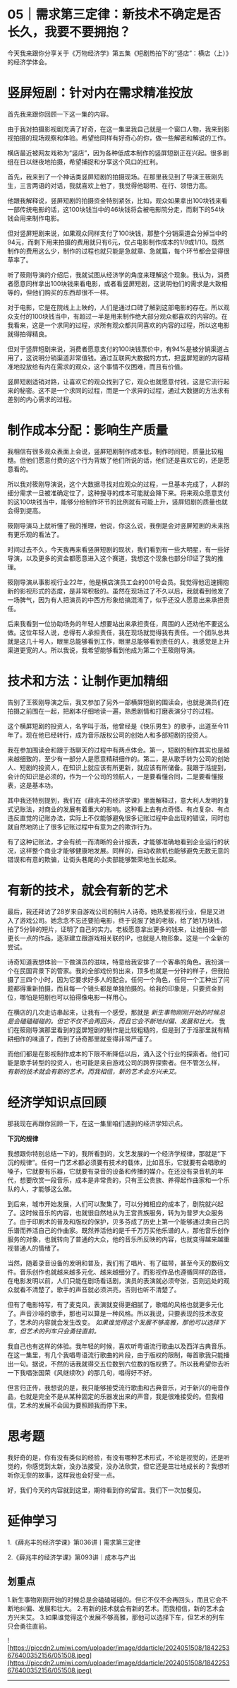 # 05｜需求第三定律：新技术不确定是否长久，我要不要拥抱？

今天我来跟你分享关于《万物经济学》第五集《短剧热拍下的“竖店”：横店（上）》的经济学体会。

# 竖屏短剧：针对内在需求精准投放

首先我来跟你回顾一下这一集的内容。

由于我对拍摄影视剧充满了好奇，在这一集里我自己就是一个窗口人物，我来到影视拍摄的现场观察和体验。希望给同样有好奇心的你，做一些解密和解说的工作。

横店最近被网友戏称为“竖店”，因为各种低成本制作的竖屏短剧正在兴起。很多剧组在日以继夜地拍摄，希望捕捉和分享这个风口的红利。

首先，我来到了一个神话类竖屏短剧的拍摄现场。在那里我见到了导演王筱刚先生，三言两语的对话，我就喜欢上他了，我觉得他聪明、在行、领悟力高。

他跟我解释说，竖屏短剧的拍摄资金特别紧张，比如，观众如果拿出100块钱来看一部传统电影的话，这100块钱当中的46块钱将会被电影院分走，而剩下的54块钱会用来制作电影。

但对竖屏短剧来说，如果观众同样支付了100块钱，那整个分销渠道会分掉当中的94元，而剩下用来拍摄的费用就只有6元，仅占电影制作成本的1/9或1/10。既然制作的费用这么少，制作的过程也就只能是急就章、急就篇，每个环节都会显得很草率了。

听了筱刚导演的介绍后，我就试图从经济学的角度来理解这个现象。我认为，消费者愿意同样拿出100块钱来看电影，或者看竖屏短剧，这说明他们的需求是大致相等的，但他们购买的东西却很不一样。

对于电影，它是在院线上上映的，人们是通过口碑了解到这部电影的存在。所以观众支付的100块钱当中，有超过一半是用来制作绝大部分观众都喜欢的内容的。在我看来，这是一个求同的过程，求所有观众都共同喜欢的内容的过程，所以这电影就得拍得精良。

但对于竖屏短剧来说，消费者愿意支付的100块钱票价中，有94%是被分销渠道占用了，这说明分销渠道非常值钱。通过互联网大数据的方式，把竖屏短剧的内容精准地投放给有内在需求的观众，这个事情不仅困难，而且有价值。

竖屏短剧适销对路，让喜欢它的观众找到了它，观众也就愿意付钱，这是它流行起来的秘密。这不是一个求同的过程，而是一个求异的过程，通过大数据的方法求有差别的内心需求的过程。

# 制作成本分配：影响生产质量

我相信有很多观众表面上会说，竖屏短剧制作成本低，制作时间短，质量比较粗糙。但他们愿意付费的这个行为背叛了他们所说的话，他们还是喜欢它的，还是愿意看的。

所以我对筱刚导演说，这个大数据寻找对应观众的过程，一旦基本完成了，人群的细分需求一旦被准确定位了，这种搜寻的成本可能就会降下来。将来观众愿意支付的这100块钱当中，能够分给制作环节的比例就有可能上升，竖屏短剧的质量也就会得到提高。

筱刚导演马上就听懂了我的推理，他说，你这么说，我倒是会对竖屏短剧的未来抱有更乐观的看法了。

时间过去不久，今天我再来看竖屏短剧的现状，我们看到有一些大明星，有一些好导演，以及更多的资金都愿意进入这个赛道，我想这个现象也部分印证了我的推理。

筱刚导演从事影视行业22年，他是横店演员工会的001号会员。我觉得他迅速拥抱新的影视形式的态度，是非常积极的。虽然在现场过了不久以后，我就看到他发了一场脾气，因为有人把演员的中西方形象给搞混淆了，似乎还没人愿意出来承担责任。

后来我看到一位协助场务的年轻人想要站出来承担责任，周围的人还劝他不要这么做。这位年轻人说，总得有人承担责任，我在现场就觉得我有责任。一个团队总共就是这几十号人，眼里总能够看到工作，眼里总能够看到责任的人，我感觉是上升渠道更宽的人。所以我说，我希望能够看到他成为第二个王筱刚导演。

# 技术和方法：让制作更加精细

告别了王筱刚导演之后，我又参加了另外一部横屏短剧的围读会，也就是演员们在拍摄之前围在一起，把剧本仔细地读一遍，熟悉剧情和打磨表演分寸的过程。

这个横屏短剧的投资人，名字叫于湉，他曾经是《快乐男生》的歌手，出道至今11年了。现在他已经转行，成为音乐版权公司的创始人和多部短剧的投资人。

我在参加围读会和跟于湉聊天的过程中有两点体会。第一，短剧的制作其实也是越来越细致的，至少有一部分人是愿意精耕细作的。第二，是从歌手转为公司的创始人、短剧的投资人，在知识上就应该有所更新，就应该有所储备。我跟于湉提到，会计的知识是必须的，作为一个公司的领航人，一是要看懂合同，二是要看懂报表，这是基本功。

其中我还特别提到，我们在《薛兆丰的经济学课》里面解释过，意大利人发明的复式记账法，对商业的发展有着重大的影响。这种看上去有点奇怪、有点复杂、有点违反直觉的记账办法，实际上不仅能够避免很多记账过程中会出现的错误，同时也就自然地防止了很多记账过程中有意为之的欺诈行为。

有了这种记账法，才会有统一而清晰的会计报表，才能够准确地看到企业运行的状况，这样整个商业才能够健康地发展。同样的，自动收款机也能够避免无数无意的错误和有意的欺骗，让街头巷尾的小卖部能够繁荣地生长起来。

# 有新的技术，就会有新的艺术

最后，我还拜访了28岁来自游戏公司的制片人诗奇。她热爱影视行业，但是又进入了游戏公司。她念念不忘还要拍电影，终于说服了她的老板，给了她1万块钱，拍了5分钟的短片，证明了自己的实力。老板愿意拿出更多的钱来，让她拍摄一部更长一点的作品，逐渐建立跟游戏相关联的IP，也就是人物形象。这是一个全新的尝试。

诗奇知道我想体验一下做演员的滋味，特意给我安排了一个客串的角色。我扮演一个在民国背景下的管家。我的全部戏份剪出来，顶多也就是一分钟的样子，但我拍摄了三四个小时，因为它要求好多人的配合。任何一个角色，任何一个工种出了问题都得重新拍摄，而且每一个镜头都是单独拍摄的。给我的印象是，只要资金到位，哪怕是短剧也可以拍得像电影一样用心。

在横店的几次走访串起来，让我有一个感受，那就是 *新生事物刚刚开始的时候总是会磕磕碰碰的。但它不仅不会再回头，而且它会不断地纠偏、发展和壮大。* 我们在筱刚导演那里看到的竖屏短剧的制作是比较粗糙的，但是到了于湉那里就有精耕细作的味道了，而到了诗奇那里就变得非常严谨了。

而他们都是在影视制作成本的下限不断降低以后，涌入这个行业的探索者。他们可能是歌手转型的投资人，也可能是来自游戏公司的跨界探索者。但不管怎么样， *有新的技术就会有新的艺术。而我相信，新的艺术会方兴未艾。*

# 经济学知识点回顾

那我现在再跟你回顾一下，在这一集里咱们遇到的经济学知识点。

 **下沉的规律**

我想跟你特别总结一下的，我所看到的，文艺发展的一个经济学规律，那就是“下沉的规律”。任何一门艺术都必须要有技术的载体，比如音乐，它就要有会唱歌的嗓子，它就要有乐器，它就要有录音的设备和传播的媒介。在还没有录音机的年代，想要欣赏一段音乐，成本是非常贵的，只有王公贵族、养得起作曲家和一个乐队的人，才能够这么做。

到后来，城市开始发展，人们可以聚集了，可以分摊相应的成本了，剧院就兴起了。这时候音乐的内容，也就很自然地从为王宫贵族服务，转为为普罗大众服务了。由于印刷术的普及和版权的保护，贝多芬成了历史上第一个能够通过卖自己的乐谱而养活自己的作曲家。既然养活他的是千千万万买他乐谱的人，那他音乐创作服务的对象，也就转向了普通的大众，他的音乐所反映的内容，也就变得越来越重视普通人的情绪了。

当然，随着录音设备的发明和普及，我们有了唱片、有了磁带，甚至今天的数码文件。音乐创作也就越来越多元化、越来越细分了。而影视作品也遵循同样的路径，在电影发明以前，人们只能在剧场看话剧，演员的表演就必须夸张，否则远处的观众就看不清楚了。歌手的声音就必须洪亮，否则也听不清楚了。

但有了电影特写，有了麦克风，表演就变得更细腻了，歌唱的风格也就更多元化了。声音沙哑的歌手，那也可以算是一种风格。所以我说，只要表现的技术改变了，艺术的内容就会发生改变。 *如果谁觉得这个发展不够高雅，那他可以选择下车，但艺术的列车只会勇往直前。*

我自己也有这样的体验。我年轻的时候，喜欢听粤语流行歌曲以及西洋古典音乐。在这一集里，有几个我唱粤语流行歌曲的片段，由于版权的限制，每首歌我只能播出一句。据说，不然的话我就得交五位数到六位数的版权费了。所以我希望你去听一下我唱张国荣《风继续吹》的那几句，唱得好不好。

但言归正传，我想说的是，我只能够接受流行歌曲和古典音乐，对于新兴的电音作品，也就是完全不是从某种固定的乐器发出来的声音，我是很难接受的。但我相信，艺术的发展不会因为要照顾我而停下来。

# 思考题

我好奇的是，你有没有类似的经验，有没有哪种艺术形式，不论是视觉的，还是听觉的，你感觉到太新，没办法接受，没办法欣赏，但它还是茁壮地成长的？我想听听你无奈的故事，这样我也会好受一点。

好，我们今天的内容就到这里，期待看到你的留言。我们下一次加餐见。

# 延伸学习

1.《薛兆丰的经济学课》第036讲丨需求第三定律

2.《薛兆丰的经济学课》第093讲｜成本与产出

## 划重点

1.新生事物刚刚开始的时候总是会磕磕碰碰的。但它不仅不会再回头，而且它会不断地纠偏、发展和壮大。
2.有新的技术就会有新的艺术。而我相信，新的艺术会方兴未艾。
3.如果谁觉得这个发展不够高雅，那他可以选择下车，但艺术的列车只会勇往直前。

![https://piccdn2.umiwi.com/uploader/image/ddarticle/2024051508/1842253676400352156/051508.jpeg](https://piccdn2.umiwi.com/uploader/image/ddarticle/2024051508/1842253676400352156/051508.jpeg)

---
